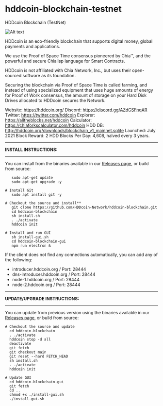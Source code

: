 # hddcoin-blockchain-testnet
 HDDcoin Blockchain (TestNet)

![Alt text](https://hddcoin.org/wp-content/uploads/2021/07/hdd_coin_logo_website_75.png)

HDDcoin is an eco-friendly blockchain that supports digital money, global payments and applications.

We use the Proof of Space Time consensus pioneered by Chia™, and the powerful and secure Chialisp language for Smart Contracts.

HDDcoin is not affiliated with Chia Network, Inc., but uses their open-sourced software as its foundation.

Securing the blockchain via Proof of Space Time is called farming, and instead of using specialized equipment that uses huge amounts of energy for Proof of Work consensus, the amount of storage on your Hard Disk Drives allocated to HDDcoin secures the Network.

Website: https://hddcoin.org/
Discord: https://discord.gg/AZdGSFnqAR
Twitter: https://twitter.com/hddcoin
Explorer: https://alltheblocks.net/hddcoin
Calculator: https://chiaforkscalculator.com/hddcoin
HDD DB: http://hddcoin.org/downloads/blockchain_v1_mainnet.sqlite
Launched: July 2021
Block Reward: 2 HDD
Blocks Per Day: 4,608, halved every 3 years.

***********************************************
**INSTALL INSTRUCTIONS:**
***********************************************

You can install from the binaries available in our [Releases page](https://github.com/HDDcoin-Network/hddcoin-blockchain/releases), or build from source:

```
   sudo apt-get update
   sudo apt-get upgrade -y

# Install Git
   sudo apt install git -y

# Checkout the source and install**
   git clone https://github.com/HDDcoin-Network/hddcoin-blockchain.git
   cd hddcoin-blockchain
   sh install.sh
   . ./activate
   hddcoin init

# Install and run GUI
   sh install-gui.sh
   cd hddcoin-blockchain-gui
   npm run electron &
```

If the client does not find any connections automatically, you can add any of the following:

- introducer.hddcoin.org / Port: 28444
- dns-introducer.hddcoin.org / Port: 28444
- node-1.hddcoin.org / Port: 28444
- node-2.hddcoin.org / Port: 28444


***********************************************
**UPDATE/UPGRADE INSTRUCTIONS:**
***********************************************

You can update from previous version using the binaries available in our [Releases page](https://github.com/HDDcoin-Network/hddcoin-blockchain/releases), or build from source:

```
# Checkout the source and update
  cd hddcoin-blockchain
  . ./activate
  hddcoin stop -d all
  deactivate
  git fetch
  git checkout main
  git reset --hard FETCH_HEAD
  sh install.sh
  . ./activate
  hddcoin init

# Update GUI
  cd hddcoin-blockchain-gui
  git fetch
  cd ..
  chmod +x ./install-gui.sh
  ./install-gui.sh
```
